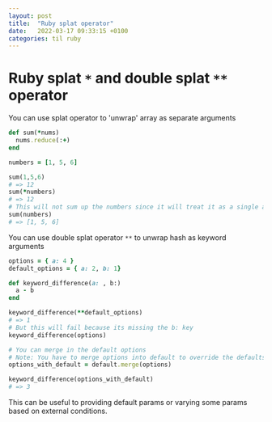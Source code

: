 ```yaml
---
layout: post
title:  "Ruby splat operator"
date:   2022-03-17 09:33:15 +0100
categories: til ruby
---
```


# Ruby splat `*` and double splat `**` operator

You can use splat operator to 'unwrap' array as separate arguments
```ruby
def sum(*nums)
  nums.reduce(:+)
end

numbers = [1, 5, 6]

sum(1,5,6)
# => 12
sum(*numbers)
# => 12
# This will not sum up the numbers since it will treat it as a single argument
sum(numbers)
# => [1, 5, 6]
```

You can use double splat operator `**` to unwrap hash as keyword arguments

```ruby
options = { a: 4 }
default_options = { a: 2, b: 1}

def keyword_difference(a: , b:)
  a - b
end

keyword_difference(**default_options)
# => 1
# But this will fail because its missing the b: key
keyword_difference(options)

# You can merge in the default options
# Note: You have to merge options into default to override the defaults
options_with_default = default.merge(options) 

keyword_difference(options_with_default)
# => 3
```

This can be useful to providing default params or varying some params based on external conditions.
